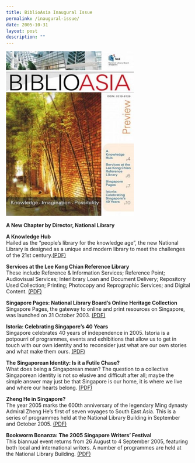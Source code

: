 ```yaml
---
title: BiblioAsia Inaugural Issue
permalink: /inaugural-issue/
date: 2005-10-31
layout: post
description: ""
---
```

<img style="width: 350px; height: 450px;" src="/images/inaugural-issue/inaugural.JPG">

<a style="text-decoration: none; font-weight: bold;" href="/inaugural-issue/new-chapter/">A New Chapter by Director, National Library</a>		

<a style="text-decoration: none; font-weight: bold;" href="/inaugural-issue/knowledge-hub/">A Knowledge Hub</a><br>
Hailed as the “people’s library for the knowledge age”, the new National Library is designed as a unique and modern library to meet the challenges of the 21st century.[(PDF)](/files/pdf/inaugural-issue/inaugural_Knowledge%20Hub.pdf)

<a style="text-decoration: none; font-weight: bold;" href="/inaugural-issue/services-lee-kong-chian-library/">Services at the Lee Kong Chian Reference Library</a><br>These include Reference &amp; Information Services; Reference Point; Audiovisual Services; Interlibrary Loan and Document Delivery; Repository Used Collection; Printing; Photocopy and Reprographic Services; and Digital Content. [(PDF)](/files/pdf/inaugural-issue/inaugural_Services%20at%20the%20library.pdf)

<a style="text-decoration: none; font-weight: bold;" href="/inaugural-issue/singapore-pages-heritage-collection/">Singapore Pages: National Library Board’s Online Heritage Collection</a>
<br>Singapore Pages, the gateway to online and print resources on Singapore, was launched on 31 October 2003. [(PDF)](/files/pdf/inaugural-issue/inaugural_Online%20Heritage.pdf)

**Istoria: Celebrating Singapore’s 40 Years**<br>Singapore celebrates 40 years of independence in 2005. Istoria is a potpourri of programmes, events and exhibitions that allow us to get in touch with our own identity and to reconsider just what are our own stories and what make them ours. [(PDF)](/files/pdf/inaugural-issue/inaugural_Istoria.pdf)

**The Singaporean Identity: Is it a Futile Chase?**<br>What does being a Singaporean mean? The question to a collective Singaporean identity
is not so elusive and difficult after all; maybe the simple answer may just be that Singapore is our home, it is where we live and where our hearts belong.
 [(PDF)](/files/pdf/inaugural-issue/inaugural_Singaporean%20Identity.pdf)

**Zheng He in Singapore?**<br>The year 2005 marks the 600th anniversary of the legendary Ming dynasty Admiral Zheng He’s first of seven voyages to South East Asia. This is a series of programmes held at the National Library Building in September and October 2005.  [(PDF)](/files/pdf/inaugural-issue/inaugural_Zheng%20He.pdf)

**Bookworm Bonanza: The 2005 Singapore Writers’ Festival**<br> This biannual event returns from 26 August to 4 September 2005, featuring both local and international writers. A number of programmes are held at the National Library Building. [(PDF)](/files/pdf/inaugural-issue/inaugural_Bookworm%20Bonanza.pdf)